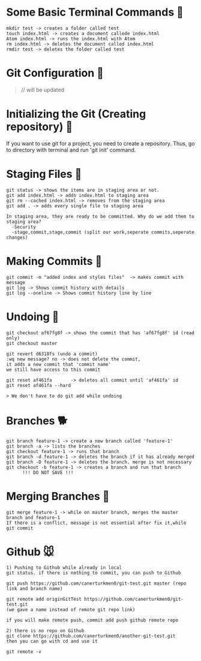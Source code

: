 # Some Basic Terminal Commands :hatched_chick:
```
mkdir test -> creates a folder called test
touch index.html -> creates a document callede index.html
Atom index.html -> runs the index.html with Atom
rm index.html -> deletes the document called index.html
rmdir test -> deletes the folder called test
```

# Git Configuration :chicken:
> // will be updated

# Initializing the Git (Creating repository) :rooster:
If you want to use git for a project, you need to create a repository. Thus, go to directory with terminal and run 'git init' command.

# Staging Files :cow2:
```
git status -> shows the items are in staging area or not.
git add index.html -> adds index.html to staging area
git rm --cached index.html -> removes from the staging area
git add . -> adds every single file to staging area

In staging area, they are ready to be committed. Why do we add them to staging area?
  -Security
  -stage,commit,stage,commit (split our work,seperate commits,seperate changes)
```
# Making Commits :ram:
```
git commit -m "added index and styles files"  -> makes commit with message
git log -> Shows commit history with details
git log --oneline -> Shows commit history line by line
```
# Undoing :goat:
```
git checkout af67fg8f -> shows the commit that has 'af67fg8f' id (read only)
git checkout master

git revert d6318fs (undo a commit)
:wq new message? no -> does not delete the commit,
it adds a new commit that 'commit name'
we still have access to this commit

git reset af461fa       -> deletes all commit until 'af461fa' id
git reset af461fa --hard

> We don't have to do git add while undoing
```
# Branches :dog2:
```
git branch feature-1 -> create a new branch called 'feature-1'
git branch -a -> lists the branches
git checkout feature-1 -> runs that branch
git branch -d feature-1 -> deletes the branch if it has already merged
git branch -D feature-1 -> deletes the branch. merge is not necessary
git checkout -b feature-1 -> creates a branch and run that branch
      !!! DO NOT SAVE !!!
```
# Merging Branches :snail:
```
git merge feature-1 -> while on master branch, merges the master branch and feature-1
If there is a conflict, message is not essential after fix it,while git commit
```
# Github :mouse:
```
1) Pushing to Github while already in local
git status. if there is nothing to commit, you can push to Github

git push https://github.com/canerturkmen0/git-test.git master (repo link and branch name)

git remote add originGitTest https://github.com/canerturkmen0/git-test.git
(we gave a name instead of remote git repo link)

if you will make remote push, commit add push github remote repo
```
```
2) there is no repo on Github
git clone https://github.com/canerturkmen0/another-git-test.git
then you can go with cd and use it

git remote -v
```
